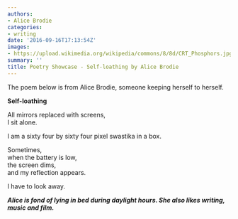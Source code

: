 ```yaml
---
authors:
- Alice Brodie
categories:
- writing
date: '2016-09-16T17:13:54Z'
images:
- https://upload.wikimedia.org/wikipedia/commons/8/8d/CRT_Phosphors.jpg
summary: ''
title: Poetry Showcase - Self-loathing by Alice Brodie
---
```

The poem below is from Alice Brodie, someone keeping herself to herself.<br>

**Self-loathing**<br>

All mirrors replaced with screens,<br>
I sit alone.<br>

I am a sixty four by sixty four pixel swastika in a box.<br>

Sometimes,<br>
when the battery is low,<br>
the screen dims,<br>
and my reflection appears.<br>

I have to look away.<br>

_**Alice is fond of lying in bed during daylight hours. She also likes writing, music and film.**_